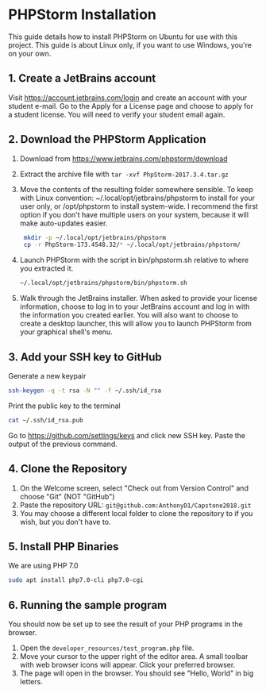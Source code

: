 # PHPStorm Installation
This guide details how to install PHPStorm on Ubuntu for use with this project. This guide is about Linux only, if you
want to use Windows, you're on your own.

## 1. Create a JetBrains account
Visit https://account.jetbrains.com/login and create an account with your student e-mail. Go to the Apply for a
License page and choose to apply for a student license. You will need to verify your student email again.

## 2. Download the PHPStorm Application
1. Download from https://www.jetbrains.com/phpstorm/download
2. Extract the archive file with `tar -xvf PhpStorm-2017.3.4.tar.gz`
3. Move the contents of the resulting folder somewhere sensible. To keep with Linux convention:
~/.local/opt/jetbrains/phpstorm to install for your user only, or /opt/phpstorm to install system-wide. I recommend the
first option if you don't have multiple users on your system, because it will make auto-updates easier.
   ```bash
    mkdir -p ~/.local/opt/jetbrains/phpstorm
    cp -r PhpStorm-173.4548.32/* ~/.local/opt/jetbrains/phpstorm/
   ```
4. Launch PHPStorm with the script in bin/phpstorm.sh relative to where you extracted it.
   ```bash
   ~/.local/opt/jetbrains/phpstorm/bin/phpstorm.sh
   ```

5. Walk through the JetBrains installer. When asked to provide your license information, choose to log in to your
JetBrains account and log in with the information you created earlier. You will also want to choose to create a desktop
launcher, this will allow you to launch PHPStorm from your graphical shell's menu.

## 3. Add your SSH key to GitHub
Generate a new keypair
```bash
ssh-keygen -q -t rsa -N "" -f ~/.ssh/id_rsa 
```
Print the public key to the terminal
```bash
cat ~/.ssh/id_rsa.pub 
```
Go to https://github.com/settings/keys and click new SSH key. Paste the output of the previous command. 

## 4. Clone the Repository
1. On the Welcome screen, select "Check out from Version Control" and choose "Git" (NOT "GitHub")
2. Paste the repository URL: `git@github.com:AnthonyD1/Capstone2018.git`
3. You may choose a different local folder to clone the repository to if you wish, but you don't have to.

## 5. Install PHP Binaries
We are using PHP 7.0
```bash
sudo apt install php7.0-cli php7.0-cgi
```

## 6. Running the sample program
You should now be set up to see the result of your PHP programs in the browser.
1. Open the `developer_resources/test_program.php` file.
2. Move your cursor to the upper right of the editor area. A small toolbar with web browser icons will appear. Click
your preferred browser.
3. The page will open in the browser. You should see "Hello, World" in big letters.